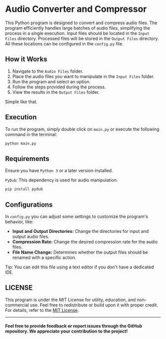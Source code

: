 # Audio Converter and Compressor

This Python program is designed to convert and compress audio files. The program efficiently handles large batches of audio files, simplifying the process in a single execution. Input files should be located in the `Input Files` directory. Processed files will be stored in the `Output Files` directory. All these locations can be configured in the `config.py` file.

## How it Works

1. Navigate to the `Audio Files` folder.
2. Place the audio files you want to manipulate in the `Input Files` folder.
3. Run the program and select an option.
4. Follow the steps provided during the process.
5. View the results in the `Output Files` folder.

Simple like that.

## Execution

To run the program, simply double click on `main.py` or execute the following command in the terminal:
```bash
python main.py
```

## Requirements

Ensure you have `Python 3` or a later version installed.

`PyDub`: This dependency is used for audio manipulation.

```bash
pip install pydub
```

## Configurations

In `config.py` you can adjust some settings to customize the program's behavior, like:

- **Input and Output Directories:** Change the directories for input and output audio files.
- **Compression Rate:** Change the desired compression rate for the audio files.
- **File Name Change:** Determines whether the output files should be renamed with a specific action.

Tip: You can edit this file using a text editor if you don't have a dedicated IDE.

## LICENSE

This program is under the MIT License for utility, education, and non-commercial use. Feel free to redistribute or build upon it with proper credit. For details, refer to the [MIT License](https://opensource.org/licenses/MIT).



---

#### Feel free to provide feedback or report issues through the GitHub repository. We appreciate your contribution to the project!


